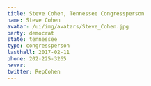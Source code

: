 ```yaml
---
title: Steve Cohen, Tennessee Congressperson
name: Steve Cohen
avatar: /ui/img/avatars/Steve_Cohen.jpg
party: democrat
state: tennessee
type: congressperson
lasthall: 2017-02-11
phone: 202-225-3265
never: 
twitter: RepCohen
---
```

